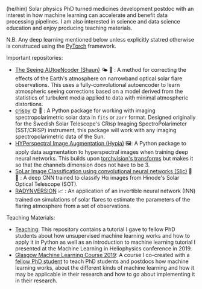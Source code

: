 (he/him) Solar physics PhD turned medicines development postdoc with an interest in how machine learning can accelerate and benefit data processing pipelines.
I am also interested in science and data science education and enjoy producing teaching materials.

N.B. Any deep learning mentioned below unless explicitly statred otherwise is construced using the [PyTorch](https://pytorch.org/) framework.

Important repositories:

- [The Seeing AUtoeNcoder (Shaun)](https://github.com/bionictoucan/shaun) 🌤️ :eyes: : A method for correcting the effects of the Earth's atmosphere on narrowband optical solar flare observations.
This uses a fully-convolutional autoencoder to learn atmospheric seeing corrections based on a model derived from the statistics of turbulent media applied to data with minimal atmospheric distortions.
- [crispy](https://github.com/bionictoucan/crispy/) 🌞 🔭 : A Python package for working with imaging spectropolarimetric solar data in `fits` or `zarr` format.
Designed originally for the Swedish Solar Telescope's CRisp Imaging SpectroPolarimeter (SST/CRISP) instrument, this package will work with any imaging spectropolarimetric data of the Sun.
- [HYPerspectral Image Augmentation (Hypia)](https://github.com/bionictoucan/hypia/) 🖼️: A Python package to apply data augmentation to hyperspectral images when training deep neural networks.
This builds upon [torchvision's transforms](https://pytorch.org/vision/stable/transforms.html) but makes it so that the channels dimension does not have to be 3.
- [SoLar Image Classification using convolutional neural networks (Slic)](https://github.com/bionictoucan/slic/) 🌅 🤖 : A deep CNN trained to classify H&alpha; images from Hinode's Solar Optical Telescope (SOT).
- [RADYNVERSION](https://github.com/bionictoucan/RADYNVERSION/) 📈 : An application of an invertible neural network (INN) trained on simulations of solar flares to estimate the parameters of the flaring atmosphere from a set of observations.

Teaching Materials:
- [Teaching](https://github.com/bionictoucan/teaching/): This repository contains a tutorial I gave to fellow PhD students about how unsupervised machine learning works and how to apply it in Python as well as an introduction to machine learning tutorial I presented at the Machine Learning in Heliophysics conference in 2019.
- [Glasgow Machine Learning Course 2019](https://github.com/bionictoucan/Glasgow_Machine_Learning_Course-2019): A course I co-created with a [fellow PhD student](https://github.com/hagabbar/) to teach PhD students and postdocs how machine learning works, about the different kinds of machine learning and how it may be applicable in their research and how to go about implementing it in their research.

<!--
**bionictoucan/bionictoucan** is a ✨ _special_ ✨ repository because its `README.md` (this file) appears on your GitHub profile.

Here are some ideas to get you started:

- 🔭 I’m currently working on ...
- 🌱 I’m currently learning ...
- 👯 I’m looking to collaborate on ...
- 🤔 I’m looking for help with ...
- 💬 Ask me about ...
- 📫 How to reach me: ...
- 😄 Pronouns: ...
- ⚡ Fun fact: ...
-->
